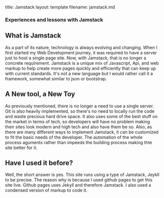 title: Jamstack
layout: template
filename: jamstack.md

### Experiences and lessons with Jamstack

## What is Jamstack
As a part of its nature, technology is always evolving and changing. When I first started my Web Development journey, it was required to have a server just to host a single page site. Now, with Jamstack, that is no longer a concrete requirement. Jamstack is a unique mix of Javascript, Api, and web markup to help create more pages quickly and efficiently that can keep up with current standards. It's not a new language but I would rather call it a framework, somewhat similar to json or bootstrap.

## A New tool, a New Toy
As previously mentioned, there is no longer a need to use a single server. Git is also heavily implemented, so there's no need to locally run the code and waste precious hard drive space. It also uses some of the best stuff on the market in terms of tech, so developers will have no problem making their sites look modern and high tech and also have them be so. Also, as there are many different ways to implement Jamstack, it can be customized to fit the basic needs of the developer. The automation of the whole process aguments rather than impeeds the building process making thte site better for it.

## Have I used it before?
Well, the short answer is yes. This site runs using a type of Jamstack, Jeykll to be precise. The reason why is because I used github pages to get this site live. Github pages uses Jekyll and therefore Jamstack. I also used a condensed version of markup to code it. 

